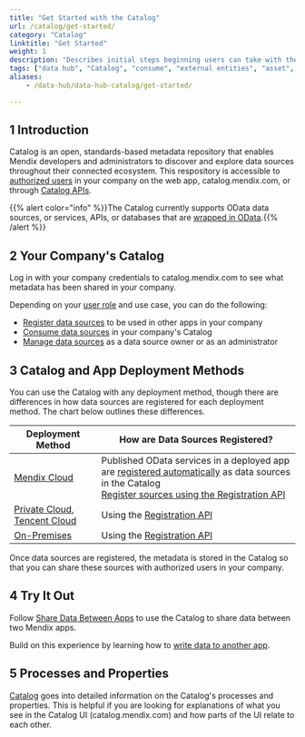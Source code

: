 ```yaml
---
title: "Get Started with the Catalog"
url: /catalog/get-started/
category: "Catalog"
linktitle: "Get Started"
weight: 1
description: "Describes initial steps beginning users can take with their Catalog."
tags: ["data hub", "Catalog", "consume", "external entities", "asset", "entities", "integration pane", "studio pro"]
aliases:
    - /data-hub/data-hub-catalog/get-started/

---
```


## 1 Introduction

Catalog is an open, standards-based metadata repository that enables Mendix developers and administrators to discover and explore data sources throughout their connected ecosystem. This respository is accessible to [authorized users](/catalog/manage-data-sources/user-roles/) in your company on the web app, catalog.mendix.com, or through [Catalog APIs](/apidocs-mxsdk/apidocs/catalog-apis/).

{{% alert color="info" %}}The Catalog currently supports OData data sources, or services, APIs, or databases that are [wrapped in OData](/refguide/wrap-services-odata/).{{% /alert %}}

## 2 Your Company's Catalog

Log in with your company credentials to catalog.mendix.com to see what metadata has been shared in your company. 

Depending on your [user role](/catalog/manage-data-sources/user-roles/) and use case, you can do the following:

* [Register data sources](/catalog/register-data-sources/) to be used in other apps in your company
* [Consume data sources](/catalog/consume/) in your company's Catalog
* [Manage data sources](/catalog/manage-data-sources/) as a data source owner or as an administrator

## 3 Catalog and App Deployment Methods

You can use the Catalog with any deployment method, though there are differences in how data sources are registered for each deployment method. The chart below outlines these differences.

| Deployment Method | How are Data Sources Registered? | 
| --- | --- |
| [Mendix Cloud](/developerportal/deploy/mendix-cloud-deploy/) | Published OData services in a deployed app are [registered automatically](/catalog/register/register-data/#mendix-cloud) as data sources in the Catalog <br> [Register sources using the Registration API](/catalog/register/register-data/#register-services) |
| [Private Cloud](/developerportal/deploy/private-cloud/), [Tencent Cloud](/developerportal/deploy/tencent-deploy/) | Using the [Registration API](/catalog/register/register-data/#register-services) |
| [On-Premises](/developerportal/deploy/on-premises-design/) | Using the [Registration API](/catalog/register/register-data/#register-services) |

Once data sources are registered, the metadata is stored in the Catalog so that you can share these sources with authorized users in your company.

## 4 Try It Out

Follow [Share Data Between Apps](/data-hub/share-data/) to use the Catalog to share data between two Mendix apps.

Build on this experience by learning how to [write data to another app](/catalog/write-data/).

## 5 Processes and Properties

[Catalog](/catalog/) goes into detailed information on the Catalog's processes and properties. This is helpful if you are looking for explanations of what you see in the Catalog UI (catalog.mendix.com) and how parts of the UI relate to each other.

